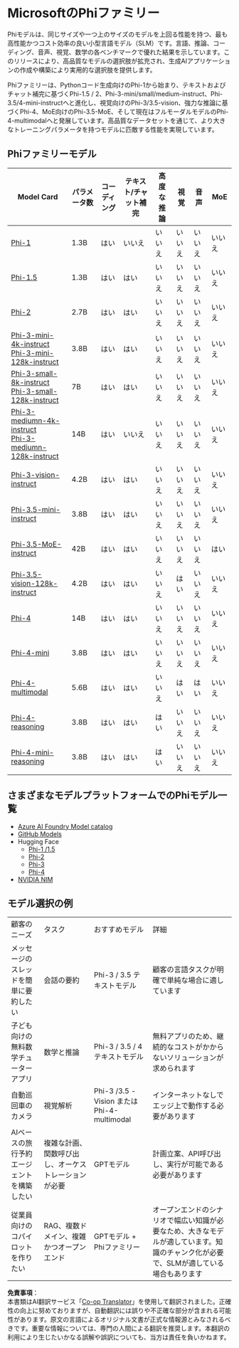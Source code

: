 <!--
CO_OP_TRANSLATOR_METADATA:
{
  "original_hash": "b5d936ffe4dfbab2244f6eb21b11f3b3",
  "translation_date": "2025-07-16T18:30:42+00:00",
  "source_file": "md/01.Introduction/01/01.PhiFamily.md",
  "language_code": "ja"
}
-->
# MicrosoftのPhiファミリー

Phiモデルは、同じサイズや一つ上のサイズのモデルを上回る性能を持つ、最も高性能かつコスト効率の良い小型言語モデル（SLM）です。言語、推論、コーディング、音声、視覚、数学の各ベンチマークで優れた結果を示しています。このリリースにより、高品質なモデルの選択肢が拡充され、生成AIアプリケーションの作成や構築により実用的な選択肢を提供します。

Phiファミリーは、Pythonコード生成向けのPhi-1から始まり、テキストおよびチャット補完に基づくPhi-1.5 / 2、Phi-3-mini/small/medium-instruct、Phi-3.5/4-mini-instructへと進化し、視覚向けのPhi-3/3.5-vision、強力な推論に基づくPhi-4、MoE向けのPhi-3.5-MoE、そして現在はフルモーダルモデルのPhi-4-multimodalへと発展しています。高品質なデータセットを通じて、より大きなトレーニングパラメータを持つモデルに匹敵する性能を実現しています。

## Phiファミリーモデル

<div style="font-size:8px">

| Model Card |パラメータ数|コーディング|テキスト/チャット補完|高度な推論|視覚|音声|MoE
| - | -  | - | - |- |- |- |- |
|[Phi-1](https://huggingface.co/microsoft/phi-1)|1.3B| はい| いいえ | いいえ |いいえ |いいえ |いいえ |
|[Phi-1.5](https://huggingface.co/microsoft/phi-1_5)|1.3B| はい|はい| いいえ |いいえ |いいえ |いいえ |
|[Phi-2](https://huggingface.co/microsoft/phi-1_5)|2.7B| はい|はい| いいえ |いいえ |いいえ |いいえ |
|[Phi-3-mini-4k-instruct](https://huggingface.co/microsoft/Phi-3-mini-4k-instruct)<br/>[Phi-3-mini-128k-instruct](https://huggingface.co/microsoft/Phi-3-mini-128k-instruct)|3.8B| はい|はい| いいえ |いいえ |いいえ |いいえ |
|[Phi-3-small-8k-instruct](https://huggingface.co/microsoft/Phi-3-small-8k-instruct)<br/>[Phi-3-small-128k-instruct](https://huggingface.co/microsoft/Phi-3-small-128k-instruct)<br/>|7B| はい|はい| いいえ |いいえ |いいえ |いいえ |
|[Phi-3-mediumn-4k-instruct](https://huggingface.co/microsoft/Phi-3-medium-4k-instruct)<br>[Phi-3-mediumn-128k-instruct](https://huggingface.co/microsoft/Phi-3-medium-128k-instruct)|14B|はい|いいえ| いいえ |いいえ |いいえ |いいえ |
|[Phi-3-vision-instruct](https://huggingface.co/microsoft/Phi-3-vision-128k-instruct)|4.2B|はい|はい|いいえ |いいえ |いいえ |いいえ |
|[Phi-3.5-mini-instruct](https://huggingface.co/microsoft/Phi-3.5-mini-instruct)|3.8B|はい|はい| いいえ |いいえ |いいえ |いいえ |
|[Phi-3.5-MoE-instruct](https://huggingface.co/microsoft/Phi-3.5-MoE-instruct)|42B|はい|はい| いいえ |いいえ |いいえ |はい |
|[Phi-3.5-vision-128k-instruct](https://huggingface.co/microsoft/Phi-3.5-vision-instruct)|4.2B|はい|はい| いいえ |はい |いいえ |いいえ |
|[Phi-4](https://huggingface.co/microsoft/phi-4)|14B|はい|はい| いいえ |いいえ |いいえ |いいえ |
|[Phi-4-mini](https://huggingface.co/microsoft/Phi-4-mini-instruct)|3.8B|はい|はい| いいえ |いいえ |いいえ |いいえ |
|[Phi-4-multimodal](https://huggingface.co/microsoft/Phi-4-multimodal-instruct)|5.6B|はい|はい| いいえ |はい |はい |いいえ |
|[Phi-4-reasoning](../../../../../md/01.Introduction/01)|3.8B|はい|はい| はい |いいえ |いいえ |いいえ |
|[Phi-4-mini-reasoning](../../../../../md/01.Introduction/01)|3.8B|はい|はい| はい |いいえ |いいえ |いいえ |

</div>

## **さまざまなモデルプラットフォームでのPhiモデル一覧**

- [Azure AI Foundry Model catalog](https://ai.azure.com/explore/models?selectedCollection=phi)
- [GitHub Models](https://github.com/marketplace?query=Phi&type=models)
- Hugging Face
  - [Phi-1 /1.5](https://huggingface.co/collections/microsoft/phi-1-6626e29134744e94e222d572)
  - [Phi-2](https://huggingface.co/microsoft/phi-2)
  - [Phi-3](https://huggingface.co/collections/microsoft/phi-3-6626e15e9585a200d2d761e3)
  - [Phi-4](https://huggingface.co/collections/microsoft/phi-4-677e9380e514feb5577a40e4) 
- [NVIDIA NIM](https://build.nvidia.com/search?q=Phi)

## モデル選択の例

| | | | |
|-|-|-|-|
|顧客のニーズ|タスク|おすすめモデル|詳細|
|メッセージのスレッドを簡単に要約したい|会話の要約|Phi-3 / 3.5 テキストモデル|顧客の言語タスクが明確で単純な場合に適しています|
|子ども向けの無料数学チューターアプリ|数学と推論|Phi-3 / 3.5 / 4 テキストモデル|無料アプリのため、継続的なコストがかからないソリューションが求められます|
|自動巡回車のカメラ|視覚解析|Phi-3 /3.5 -Vision または Phi-4-multimodal|インターネットなしでエッジ上で動作する必要があります|
|AIベースの旅行予約エージェントを構築したい|複雑な計画、関数呼び出し、オーケストレーションが必要|GPTモデル|計画立案、API呼び出し、実行が可能である必要があります|
|従業員向けのコパイロットを作りたい|RAG、複数ドメイン、複雑かつオープンエンド|GPTモデル + Phiファミリー|オープンエンドのシナリオで幅広い知識が必要なため、大きなモデルが適しています。知識のチャンク化が必要で、SLMが適している場合もあります|

**免責事項**：  
本書類はAI翻訳サービス「[Co-op Translator](https://github.com/Azure/co-op-translator)」を使用して翻訳されました。正確性の向上に努めておりますが、自動翻訳には誤りや不正確な部分が含まれる可能性があります。原文の言語によるオリジナル文書が正式な情報源とみなされるべきです。重要な情報については、専門の人間による翻訳を推奨します。本翻訳の利用により生じたいかなる誤解や誤訳についても、当方は責任を負いかねます。